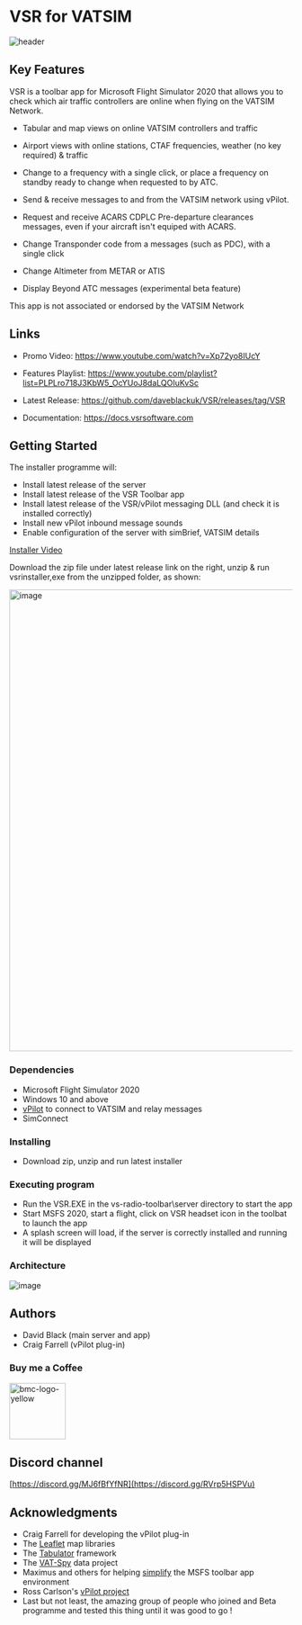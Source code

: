 # VSR for VATSIM


![header](https://user-images.githubusercontent.com/4178804/215447464-ea34c0fd-3ea4-48aa-a2db-6bd687268cae.png)


## Key Features

VSR is a toolbar app for Microsoft Flight Simulator 2020 that allows you to check which air traffic controllers are online when flying on the VATSIM Network.  

* Tabular and map views on online VATSIM controllers and traffic

* Airport views with online stations, CTAF frequencies, weather (no key required) & traffic 

* Change to a frequency with a single click, or place a frequency on standby ready to change when requested to by ATC. 

* Send & receive messages to and from the VATSIM network using vPilot.

* Request and receive ACARS CDPLC Pre-departure clearances messages, even if your aircraft isn't equiped with ACARS.

* Change Transponder code from a messages (such as PDC), with a single click

* Change Altimeter from METAR or ATIS

* Display Beyond ATC messages (experimental beta feature)

This app is not associated or endorsed by the VATSIM Network

## Links

* Promo Video: https://www.youtube.com/watch?v=Xp72yo8IUcY

* Features Playlist: https://www.youtube.com/playlist?list=PLPLro718J3KbW5_OcYUoJ8daLQOIuKvSc

* Latest Release: https://github.com/daveblackuk/VSR/releases/tag/VSR

* Documentation:  https://docs.vsrsoftware.com 


## Getting Started

The installer programme will:

* Install latest release of the server
* Install latest release of the VSR Toolbar app
* Install latest release of the VSR/vPilot messaging DLL (and check it is installed correctly)
* Install new vPilot inbound message sounds 
* Enable configuration of the server with simBrief, VATSIM details

<a href="https://www.youtube.com/watch?v=dQLiLrA36kM&list=PLPLro718J3Ka5t9TzFSH_9cL2-bKV70zh" target="_blank"> Installer Video </a>
  
Download the zip file under latest release link on the right, unzip & run vsrinstaller,exe from the unzipped folder, as shown:

<img width="821" alt="image" src="https://user-images.githubusercontent.com/4178804/211213117-ba93578d-f1b6-4702-bf6d-a35f03f3c73e.png">


### Dependencies

* Microsoft Flight Simulator 2020
* Windows 10 and above
* [vPilot](https://vpilot.rosscarlson.dev/) to connect to VATSIM and relay messages 
* SimConnect

### Installing

* Download zip, unzip and run latest installer

### Executing program

* Run the VSR.EXE in the vs-radio-toolbar\server directory to start the app
* Start MSFS 2020, start a flight, click on VSR headset icon in the toolbat to launch the app
* A splash screen will load, if the server is correctly installed and running it will be displayed

### Architecture

![image](https://github.com/daveblackuk/VSR/assets/4178804/e6be756a-11fd-4cda-b2b8-877714790413)



## Authors

* David Black (main server and app)
* Craig Farrell (vPilot plug-in)


### Buy me a Coffee

<a href="https://www.buymeacoffee.com/deltabravozulu" target="_blank"><img width="100" alt="bmc-logo-yellow" src="https://user-images.githubusercontent.com/4178804/178282683-2d1195e1-7582-4ab5-aee3-9b57305e795c.png"></a>

## Discord channel

[https://discord.gg/MJ6fBfYfNR](https://discord.gg/RVrp5HSPVu)


## Acknowledgments

* Craig Farrell for developing the vPilot plug-in
* The [Leaflet](https://leafletjs.com/) map libraries 
* The [Tabulator](http://tabulator.info/) framework
* The [VAT-Spy](https://github.com/vatsimnetwork/vatspy-data-project) data project
* Maximus and others for helping [simplify](https://github.com/bymaximus/msfs2020-toolbar-window-template/issues/22) the MSFS toolbar app environment 
* Ross Carlson's [vPilot project](https://vpilot.rosscarlson.dev/) 
* Last but not least, the amazing group of people who joined and Beta programme and tested this thing until it was good to go !




